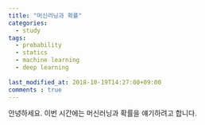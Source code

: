 ```yaml
---
title: "머신러닝과 확률"
categories:
  - study
tags:
  - probability
  - statics
  - machine learning
  - deep learning
  
last_modified_at: 2018-10-19T14:27:00+09:00
comments : true
---
```


안녕하세요. 이번 시간에는 머신러닝과 확률을 얘기하려고 합니다. 
